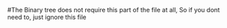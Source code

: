 #The Binary tree does not require this part of the file at all,
So if you dont need to, just ignore this file
